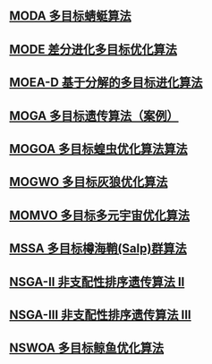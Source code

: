 ## [MODA 多目标蜻蜓算法](https://github.com/LuoPoJunZi/Learn/tree/main/Matlab/Multi-Objective%20Optimization/MODA)
## [MODE 差分进化多目标优化算法](https://github.com/LuoPoJunZi/Learn/tree/main/Matlab/Multi-Objective%20Optimization/MODE)
## [MOEA-D 基于分解的多目标进化算法](https://github.com/LuoPoJunZi/Learn/tree/main/Matlab/Multi-Objective%20Optimization/MOEA-D)
## [MOGA 多目标遗传算法（案例）](https://github.com/LuoPoJunZi/Learn/tree/main/Matlab/Multi-Objective%20Optimization/MOGA-Case)
## [MOGOA 多目标蝗虫优化算法算法](https://github.com/LuoPoJunZi/Learn/tree/main/Matlab/Multi-Objective%20Optimization/MOGOA)
## [MOGWO 多目标灰狼优化算法](https://github.com/LuoPoJunZi/Learn/tree/main/Matlab/Multi-Objective%20Optimization/MOGWO)
## [MOMVO 多目标多元宇宙优化算法](https://github.com/LuoPoJunZi/Learn/tree/main/Matlab/Multi-Objective%20Optimization/MOMVO)
## [MSSA 多目标樽海鞘(Salp)群算法](https://github.com/LuoPoJunZi/Learn/tree/main/Matlab/Multi-Objective%20Optimization/MSSA)
## [NSGA-II 非支配性排序遗传算法 II](https://github.com/LuoPoJunZi/Learn/tree/main/Matlab/Multi-Objective%20Optimization/NSGA-II)
## [NSGA-III 非支配性排序遗传算法 III](https://github.com/LuoPoJunZi/Learn/tree/main/Matlab/Multi-Objective%20Optimization/NSGA-III)
## [NSWOA 多目标鲸鱼优化算法](https://github.com/LuoPoJunZi/Learn/tree/main/Matlab/Multi-Objective%20Optimization/NSWOA)
